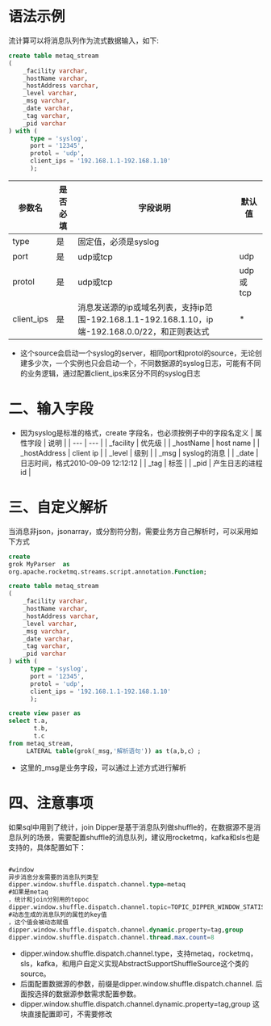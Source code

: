 # 语法示例

流计算可以将消息队列作为流式数据输入，如下:

```sql
create table metaq_stream
(
    _facility varchar,
    _hostName varchar,
    _hostAddress varchar,
    _level varchar,
    _msg varchar,
    _date varchar,
    _tag varchar,
    _pid varchar
) with (
      type = 'syslog',
      port = '12345',
      protol = 'udp',
      client_ips = '192.168.1.1-192.168.1.10'
      );
```

| 参数名 | 是否必填 | 字段说明 | 默认值 |
| --- | --- | --- | --- |
| type | 是 | 固定值，必须是syslog |
| port | 是 | udp或tcp | udp |
| protol | 是 | udp或tcp | udp或tcp |
| client_ips | 是 | 消息发送源的ip或域名列表，支持ip范围-192.168.1.1-192.168.1.10，ip端-192.168.0.0/22，和正则表达式| * |

- 这个source会启动一个syslog的server，相同port和protol的source，无论创建多少次，一个实例也只会启动一个，不同数据源的syslog日志，可能有不同的业务逻辑，通过配置client_ips来区分不同的syslog日志

# 二、输入字段

- 因为syslog是标准的格式，create 字段名，也必须按例子中的字段名定义 | 属性字段 | 说明 | | --- | --- | | _facility | 优先级 | | _hostName | host name | | _hostAddress | client ip | | _level | 级别 | | _msg | syslog的消息 | | _date | 日志时间，格式2010-09-09 12:12:12 | | _tag | 标签 | | _pid | 产生日志的进程id |

# 三、自定义解析

当消息非json，jsonarray，或分割符分割，需要业务方自己解析时，可以采用如下方式

```sql
create
grok MyParser  as
 org.apache.rocketmq.streams.script.annotation.Function;

create table metaq_stream
(
    _facility varchar,
    _hostName varchar,
    _hostAddress varchar,
    _level varchar,
    _msg varchar,
    _date varchar,
    _tag varchar,
    _pid varchar
) with (
      type = 'syslog',
      port = '12345',
      protol = 'udp',
      client_ips = '192.168.1.1-192.168.1.10'
      );

create view paser as
select t.a,
       t.b,
       t.c
from metaq_stream,
     LATERAL table(grok(_msg,'解析语句')) as t(a,b,c）;

```

- 这里的_msg是业务字段，可以通过上述方式进行解析

# 四、注意事项

如果sql中用到了统计，join Dipper是基于消息队列做shuffle的，在数据源不是消息队列的场景，需要配置shuffle的消息队列，建议用rocketmq，kafka和sls也是支持的，具体配置如下：

```sql

#window
异步消息分发需要的消息队列类型
dipper.window.shuffle.dispatch.channel.type=metaq
#如果是metaq
，统计和join分别用的topoc
dipper.window.shuffle.dispatch.channel.topic=TOPIC_DIPPER_WINDOW_STATISTICS
#动态生成的消息队列的属性的key值
，这个值会被动态赋值
dipper.window.shuffle.dispatch.channel.dynamic.property=tag,group
dipper.window.shuffle.dispatch.channel.thread.max.count=8
```

- dipper.window.shuffle.dispatch.channel.type，支持metaq，rocketmq，sls，kafka，和用户自定义实现AbstractSupportShuffleSource这个类的source。
- 后面配置数据源的参数，前缀是dipper.window.shuffle.dispatch.channel. 后面按选择的数据源参数需求配置参数。
- dipper.window.shuffle.dispatch.channel.dynamic.property=tag,group 这块直接配置即可，不需要修改

